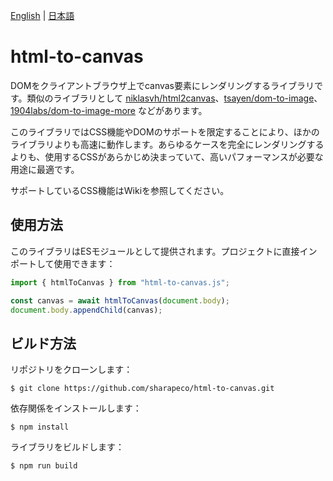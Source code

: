 [English](README.md) | [日本語](README.ja.md)

# html-to-canvas

DOMをクライアントブラウザ上でcanvas要素にレンダリングするライブラリです。類似のライブラリとして [niklasvh/html2canvas](https://github.com/niklasvh/html2canvas)、[tsayen/dom-to-image](https://github.com/tsayen/dom-to-image)、[1904labs/dom-to-image-more](https://github.com/1904labs/dom-to-image-more) などがあります。

このライブラリではCSS機能やDOMのサポートを限定することにより、ほかのライブラリよりも高速に動作します。あらゆるケースを完全にレンダリングするよりも、使用するCSSがあらかじめ決まっていて、高いパフォーマンスが必要な用途に最適です。

サポートしているCSS機能はWikiを参照してください。

## 使用方法

このライブラリはESモジュールとして提供されます。プロジェクトに直接インポートして使用できます：

```js
import { htmlToCanvas } from "html-to-canvas.js";

const canvas = await htmlToCanvas(document.body);
document.body.appendChild(canvas);
```

## ビルド方法

リポジトリをクローンします：

```shell-session
$ git clone https://github.com/sharapeco/html-to-canvas.git
```

依存関係をインストールします：

```shell-session
$ npm install
```

ライブラリをビルドします：

```shell-session
$ npm run build
```